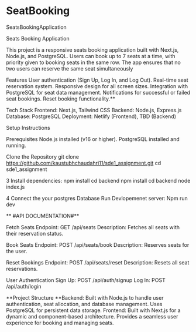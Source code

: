 # SeatBooking
SeatsBookingApplication



Seats Booking Application

This project is a responsive seats booking application built with Next.js, Node.js, and PostgreSQL. Users can book up to 7 seats at a time, with priority given to booking seats in the same row. The app ensures that no two users can reserve the same seat simultaneously

Features User authentication (Sign Up, Log In, and Log Out). Real-time seat reservation system. Responsive design for all screen sizes. Integration with PostgreSQL for seat data management. Notifications for successful or failed seat bookings. Reset booking functionality.**

Tech Stack Frontend: Next.js, Tailwind CSS Backend: Node.js, Express.js Database: PostgreSQL Deployment: Netlify (Frontend), TBD (Backend)

Setup Instructions

Prerequisites Node.js installed (v16 or higher). PostgreSQL installed and running.

Clone the Repository git clone https://github.com/kaustubhchaudahri11/sde1_assignment.git cd sde1_assignment

3 Install dependencies: npm install
cd backend
npm install
cd backend
node index.js


4 Connect the your postgres Database
Run Devlopemenet server: Npm run dev



** #API DOCUMENTATION#**

Fetch Seats Endpoint: GET /api/seats Description: Fetches all seats with their reservation status.

Book Seats Endpoint: POST /api/seats/book Description: Reserves seats for the user.

Reset Bookings Endpoint: POST /api/seats/reset Description: Resets all seat reservations.

User Authentication Sign Up: POST /api/auth/signup Log In: POST /api/auth/login


**Project Structure
**Backend:
Built with Node.js to handle user authentication, seat allocation, and database management.
Uses PostgreSQL for persistent data storage.
Frontend:
Built with Next.js for a dynamic and component-based architecture.
Provides a seamless user experience for booking and managing seats.

